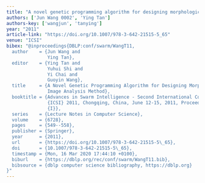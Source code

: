 ```yaml
---
title: "A novel genetic programming algorithm for designing morphological image analysis method"
authors: ['Jun Wang 0002', 'Ying Tan']
authors-key: ['wangjun', 'tanying']
year: "2011"
article-link: "https://doi.org/10.1007/978-3-642-21515-5_65"
venue: "ICSI"
bibex: "@inproceedings{DBLP:conf/swarm/WangT11,
  author    = {Jun Wang and
               Ying Tan},
  editor    = {Ying Tan and
               Yuhui Shi and
               Yi Chai and
               Guoyin Wang},
  title     = {A Novel Genetic Programming Algorithm for Designing Morphological
               Image Analysis Method},
  booktitle = {Advances in Swarm Intelligence - Second International Conference,
               {ICSI} 2011, Chongqing, China, June 12-15, 2011, Proceedings, Part
               {I}},
  series    = {Lecture Notes in Computer Science},
  volume    = {6728},
  pages     = {549--558},
  publisher = {Springer},
  year      = {2011},
  url       = {https://doi.org/10.1007/978-3-642-21515-5\_65},
  doi       = {10.1007/978-3-642-21515-5\_65},
  timestamp = {Mon, 16 Mar 2020 17:44:10 +0100},
  biburl    = {https://dblp.org/rec/conf/swarm/WangT11.bib},
  bibsource = {dblp computer science bibliography, https://dblp.org}
}"
---
```


